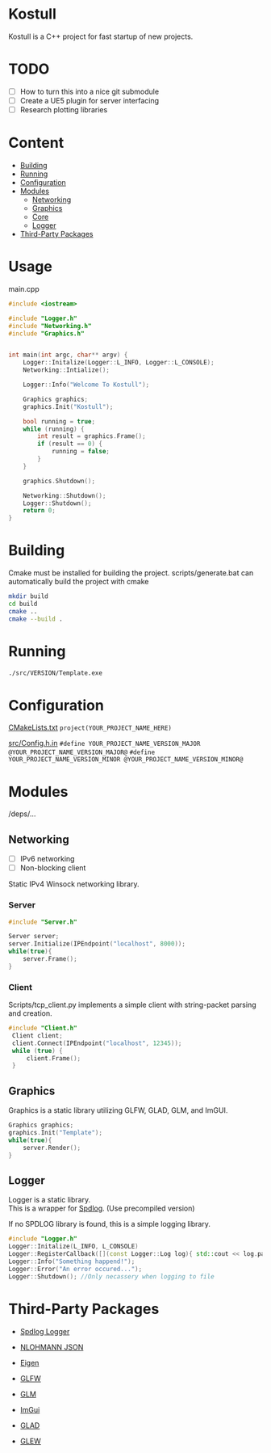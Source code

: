 # Kostull
 
Kostull is a C++ project for fast startup of new projects.  

# TODO
- [ ] How to turn this into a nice git submodule
- [ ] Create a UE5 plugin for server interfacing
- [ ] Research plotting libraries

# Content
- [Building](#building)
- [Running](#running)
- [Configuration](#configuration)
- [Modules](#modules)
	- [Networking](#configuration)
	- [Graphics](#graphics)
	- [Core](#core)
    - [Logger](#logger)
- [Third-Party Packages](#third-party-packages)

# Usage
 
main.cpp
```c++
#include <iostream>

#include "Logger.h"
#include "Networking.h"
#include "Graphics.h"


int main(int argc, char** argv) {
	Logger::Initalize(Logger::L_INFO, Logger::L_CONSOLE);
	Networking::Intialize();

	Logger::Info("Welcome To Kostull");

	Graphics graphics;
	graphics.Init("Kostull");

	bool running = true;
	while (running) {
		int result = graphics.Frame();
		if (result == 0) {
			running = false;
		}
	}

	graphics.Shutdown();

	Networking::Shutdown();
	Logger::Shutdown();
	return 0;
}
```

# Building
Cmake must be installed for building the project. 
scripts/generate.bat can automatically build the project with cmake 
```bash
mkdir build
cd build
cmake ..
cmake --build .
```

# Running
```bash
./src/VERSION/Template.exe
```

# Configuration
[CMakeLists.txt](CMakeLists.txt)
`project(YOUR_PROJECT_NAME_HERE)`

[src/Config.h.in](src/Config.h.in)
`#define YOUR_PROJECT_NAME_VERSION_MAJOR @YOUR_PROJECT_NAME_VERSION_MAJOR@`
`#define YOUR_PROJECT_NAME_VERSION_MINOR @YOUR_PROJECT_NAME_VERSION_MINOR@`

# Modules
/deps/...

## Networking
- [ ] IPv6 networking
- [ ] Non-blocking client

Static IPv4 Winsock networking library.  

### Server
```cpp
#include "Server.h"

Server server;
server.Initialize(IPEndpoint("localhost", 8000));
while(true){
    server.Frame();
}
```
### Client

Scripts/tcp_client.py implements a simple client with string-packet parsing and creation. 
```cpp
#include "Client.h"
 Client client;
 client.Connect(IPEndpoint("localhost", 12345));
 while (true) {
     client.Frame();
 }
```

## Graphics
Graphics is a static library utilizing GLFW, GLAD, GLM, and ImGUI.
```cpp
Graphics graphics;
graphics.Init("Template");
while(true){
    server.Render();
}
```

## Logger
Logger is a static library.  
This is a wrapper for [Spdlog](https://github.com/gabime/spdlog). (Use precompiled version)

If no SPDLOG library is found, this is a simple logging library. 
```cpp
#include "Logger.h"
Logger::Initalize(L_INFO, L_CONSOLE)
Logger::RegisterCallback([](const Logger::Log log){ std::cout << log.payload << std::endl;})
Logger::Info("Something happend!");
Logger::Error("An error occured...");
Logger::Shutdown(); //Only necassery when logging to file 
```

# Third-Party Packages

- [Spdlog Logger](https://github.com/gabime/spdlog)

- [NLOHMANN JSON](https://github.com/nlohmann/json)

- [Eigen](https://gitlab.com/libeigen/eigen)

- [GLFW](https://www.glfw.org/)

- [GLM](https://github.com/g-truc/glm)

- [ImGui](https://github.com/ocornut/imgui)

- [GLAD](https://github.com/Dav1dde/glad)

- [GLEW](https://github.com/nigels-com/glew)